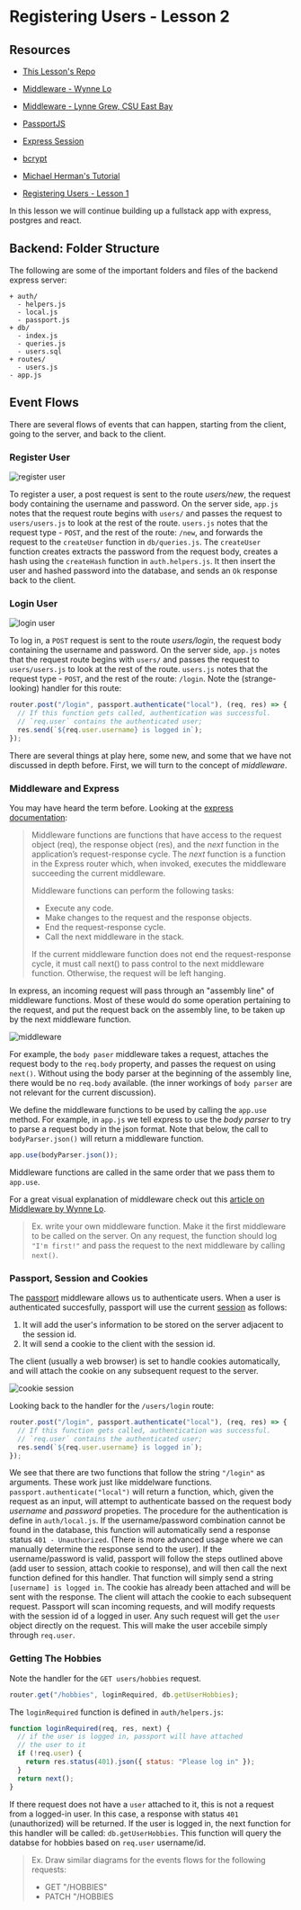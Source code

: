 # Registering Users - Lesson 2

## Resources

* [This Lesson's Repo](https://github.com/lizraeli/express_fullstack_auth_2)

* [Middleware - Wynne Lo](http://wynnelo.com/2015/10/middleware/)
* [Middleware - Lynne Grew, CSU East Bay](http://www.mcs.csueastbay.edu/~grewe/CS6320/Mat/NodeJS/ExpressMiddleware.html)
* [PassportJS](http://www.passportjs.org/)
* [Express Session](https://github.com/expressjs/session)
* [bcrypt](https://github.com/kelektiv/node.bcrypt.js)
* [Michael Herman's Tutorial](http://mherman.org/blog/2016/09/25/node-passport-and-postgres/)
* [Registering Users - Lesson 1](../user_registration/user_registration.md)

In this lesson we will continue building up a fullstack app with express, postgres and react.

## Backend: Folder Structure

The following are some of the important folders and files of the backend express server:

```text
+ auth/
  - helpers.js
  - local.js
  - passport.js
+ db/
  - index.js
  - queries.js
  - users.sql
+ routes/
  - users.js
- app.js
```

## Event Flows

There are several flows of events that can happen, starting from the client, going to the server, and back to the client.

### Register User

![register user](assets/register.png?raw=true)

To register a user, a post request is sent to the route _users/new_, the request body containing the username and password. On the server side, `app.js` notes that the request route begins with `users/` and passes the request to `users/users.js` to look at the rest of the route. `users.js` notes that the request type - `POST`, and the rest of the route: `/new`, and forwards the request to the `createUser` function in `db/queries.js`. The `createUser` function creates extracts the password from the request body, creates a hash using the `createHash` function in `auth.helpers.js`. It then insert the user and hashed password into the database, and sends an `Ok` response back to the client.

### Login User

![login user](assets/login.png?raw=true)

To log in, a `POST` request is sent to the route _users/login_, the request body containing the username and password. On the server side, `app.js` notes that the request route begins with `users/` and passes the request to `users/users.js` to look at the rest of the route. `users.js` notes that the request type - `POST`, and the rest of the route: `/login`. Note the (strange-looking) handler for this route:

```js
router.post("/login", passport.authenticate("local"), (req, res) => {
  // If this function gets called, authentication was successful.
  // `req.user` contains the authenticated user;
  res.send(`${req.user.username} is logged in`);
});
```

There are several things at play here, some new, and some that we have not discussed in depth before. First, we will turn to the concept of _middleware_.

### Middleware and Express

You may have heard the term before. Looking at the [express documentation](https://expressjs.com/en/guide/writing-middleware.html):

> Middleware functions are functions that have access to the request object (req), the response object (res), and the _next_ function in the application’s request-response cycle. The _next_ function is a function in the Express router which, when invoked, executes the middleware succeeding the current middleware.
>
> Middleware functions can perform the following tasks:
>
> * Execute any code.
> * Make changes to the request and the response objects.
> * End the request-response cycle.
> * Call the next middleware in the stack.
>
> If the current middleware function does not end the request-response cycle, it must call next() to pass control to the next middleware function. Otherwise, the request will be left hanging.

In express, an incoming request will pass through an "assembly line" of middleware functions. Most of these would do some operation pertaining to the request, and put the request back on the assembly line, to be taken up by the next middleware function.

![middleware](assets/middleware.png?raw=true)

For example, the `body paser` middleware takes a request, attaches the request body to the `req.body` property, and passes the request on using `next()`. Without using the body parser at the beginning of the assembly line, there would be no `req.body` available. (the inner workings of `body parser` are not relevant for the current discussion).

We define the middleware functions to be used by calling the `app.use` method. For example, in `app.js` we tell express to use the _body parser_ to try to parse a request body in the json format.
Note that below, the call to `bodyParser.json()` will return a middleware function.

```js
app.use(bodyParser.json());
```

Middleware functions are called in the same order that we pass them to `app.use`.

For a great visual explanation of middleware check out this [article on Middleware by Wynne Lo](http://wynnelo.com/2015/10/middleware/).

> Ex. write your own middleware function. Make it the first middleware to be called on the server. On any request, the function should log `"I'm first!"` and pass the request to the next middleware by calling `next()`.

### Passport, Session and Cookies

The [passport](http://www.passportjs.org/) middleware allows us to authenticate users. When a user is authenticated succesfully, passport will use the current [session](https://github.com/expressjs/session) as follows:

1. It will add the user's information to be stored on the server adjacent to the session id.
2. It will send a cookie to the client with the session id.

The client (usually a web browser) is set to handle cookies automatically, and will attach the cookie on any subsequent request to the server.

![cookie session](assets/cookie_session.png?raw=true)

Looking back to the handler for the `/users/login` route:

```js
router.post("/login", passport.authenticate("local"), (req, res) => {
  // If this function gets called, authentication was successful.
  // `req.user` contains the authenticated user;
  res.send(`${req.user.username} is logged in`);
});
```

We see that there are two functions that follow the string `"/login"` as arguments. These work just like middelware functions. `passport.authenticate("local")` will return a function, which, given the request as an input, will attempt to authenticate bassed on the request body _username_ and _password_ propeties. The procedure for the authentication is define in `auth/local.js`. If the username/password combination cannot be found in the database, this function will automatically send a response status `401 - Unauthorized`. (There is more advanced usage where we can manually determine the response send to the user). If the username/password is valid, passport will follow the steps outlined above (add user to session, attach cookie to response), and will then call the next function defined for this handler. That function will simply send a string `[username] is logged in`. The cookie has already been attached and will be sent with the response. The client will attach the cookie to each subsequent request. Passport will scan incoming requests, and will modify requests with the session id of a logged in user. Any such request will get the `user` object directly on the request. This will make the user accebile simply through `req.user`.

### Getting The Hobbies

Note the handler for the `GET users/hobbies` request.

```js
router.get("/hobbies", loginRequired, db.getUserHobbies);
```

The `loginRequired` function is defined in `auth/helpers.js`:

```js
function loginRequired(req, res, next) {
  // if the user is logged in, passport will have attached
  // the user to it
  if (!req.user) {
    return res.status(401).json({ status: "Please log in" });
  }
  return next();
}
```

If there request does not have a `user` attached to it, this is not a request from a logged-in user. In this case, a response with status `401` (unauthorized) will be returned. If the user is logged in, the next function for this handler will be called: `db.getUserHobbies`. This function will query the databse for hobbies based on `req.user` username/id.

> Ex. Draw similar diagrams for the events flows for the following requests:
>
> * GET "/HOBBIES"
> * PATCH "/HOBBIES

